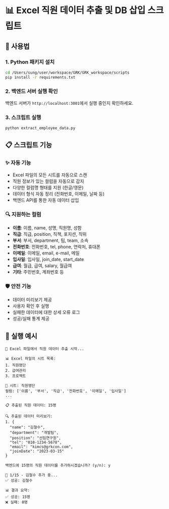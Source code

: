 # 📊 Excel 직원 데이터 추출 및 DB 삽입 스크립트

## 🚀 사용법

### 1. Python 패키지 설치
```bash
cd /Users/sung/user/workspace/GRK/GRK_workspace/scripts
pip install -r requirements.txt
```

### 2. 백엔드 서버 실행 확인
백엔드 서버가 `http://localhost:3001`에서 실행 중인지 확인하세요.

### 3. 스크립트 실행
```bash
python extract_employee_data.py
```

## 📋 스크립트 기능

### ✨ 자동 기능
- Excel 파일의 모든 시트를 자동으로 스캔
- 직원 정보가 있는 컬럼을 자동으로 감지
- 다양한 컬럼명 형태를 지원 (한글/영문)
- 데이터 형식 자동 정리 (전화번호, 이메일, 날짜 등)
- 백엔드 API를 통한 자동 데이터 삽입

### 🔍 지원하는 컬럼
- **이름**: 이름, name, 성명, 직원명, 성함
- **직급**: 직급, position, 직책, 포지션, 직위  
- **부서**: 부서, department, 팀, team, 소속
- **전화번호**: 전화번호, tel, phone, 연락처, 휴대폰
- **이메일**: 이메일, email, e-mail, 메일
- **입사일**: 입사일, join_date, start_date
- **급여**: 월급, 급여, salary, 월급여
- **기타**: 주민번호, 계좌번호 등

### 🛡️ 안전 기능
- 데이터 미리보기 제공
- 사용자 확인 후 실행
- 실패한 데이터에 대한 상세 오류 로그
- 성공/실패 통계 제공

## 📝 실행 예시

```
🚀 Excel 파일에서 직원 데이터 추출 시작...

📊 Excel 파일의 시트 목록:
1. 직원명단
2. 급여관리
3. 프로젝트

📄 시트: 직원명단
컬럼: ['이름', '부서', '직급', '전화번호', '이메일', '입사일']
...

📋 추출된 직원 데이터: 15명

🔍 추출된 데이터 미리보기:
1. {
  "name": "김철수",
  "department": "개발팀",
  "position": "선임연구원",
  "tel": "010-1234-5678",
  "email": "kimcs@grkcon.com",
  "joinDate": "2023-03-15"
}

백엔드에 15명의 직원 데이터를 추가하시겠습니까? (y/n): y

👤 1/15 - 김철수 추가 중...
✅ 성공: 김철수

📊 결과 요약:
✅ 성공: 15명
❌ 실패: 0명
```